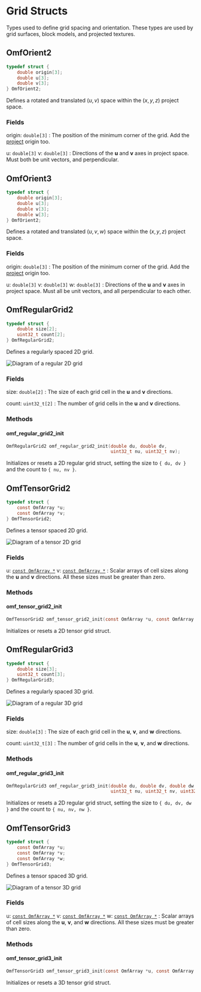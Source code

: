 # Grid Structs

Types used to define grid spacing and orientation.
These types are used by grid surfaces, block models, and projected textures.


## OmfOrient2

```c
typedef struct {
    double origin[3];
    double u[3];
    double v[3];
} OmfOrient2;
```

Defines a rotated and translated $(u, v)$ space within the $(x, y, z)$ project space.

### Fields

origin: `double[3]`
: The position of the minimum corner of the grid. Add the [project](project.md) origin too.

u: `double[3]`
v: `double[3]`
: Directions of the $\mathbf{u}$ and $\mathbf{v}$ axes in project space.
Must both be unit vectors, and perpendicular.


## OmfOrient3

```c
typedef struct {
    double origin[3];
    double u[3];
    double v[3];
    double w[3];
} OmfOrient2;
```

Defines a rotated and translated $(u, v, w)$ space within the $(x, y, z)$ project space.

### Fields

origin: `double[3]`
: The position of the minimum corner of the grid. Add the [project](project.md) origin too.

u: `double[3]`
v: `double[3]`
w: `double[3]`
: Directions of the $\mathbf{u}$ and $\mathbf{v}$ axes in project space.
Must all be unit vectors, and all perpendicular to each other.


## OmfRegularGrid2

```c
typedef struct {
    double size[2];
    uint32_t count[2];
} OmfRegularGrid2;
```

Defines a regularly spaced 2D grid.

![Diagram of a regular 2D grid](../images/grid2_regular.svg)

### Fields

size: `double[2]`
: The size of each grid cell in the $\mathbf{u}$ and $\mathbf{v}$ directions.

count: `uint32_t[2]`
: The number of grid cells in the $\mathbf{u}$ and $\mathbf{v}$ directions.


### Methods

#### omf_regular_grid2_init

```c
OmfRegularGrid2 omf_regular_grid2_init(double du, double dv,
                                       uint32_t nu, uint32_t nv);
```

Initializes or resets a 2D regular grid struct,
setting the size to `{ du, dv }` and the count to `{ nu, nv }`.


## OmfTensorGrid2

```c
typedef struct {
    const OmfArray *u;
    const OmfArray *v;
} OmfTensorGrid2;
```

Defines a tensor spaced 2D grid.

![Diagram of a tensor 2D grid](../images/grid2_tensor.svg)

### Fields

u: [`const OmfArray *`](arrays.md#omfarray)
v: [`const OmfArray *`](arrays.md#omfarray)
: Scalar arrays of cell sizes along the $\mathbf{u}$ and $\mathbf{v}$ directions.
All these sizes must be greater than zero.


### Methods

#### omf_tensor_grid2_init

```c
OmfTensorGrid2 omf_tensor_grid2_init(const OmfArray *u, const OmfArray *v);
```

Initializes or resets a 2D tensor grid struct.


## OmfRegularGrid3

```c
typedef struct {
    double size[3];
    uint32_t count[3];
} OmfRegularGrid3;
```

Defines a regularly spaced 3D grid.

![Diagram of a regular 3D grid](../images/grid3_regular.svg)

### Fields

size: `double[3]`
: The size of each grid cell in the $\mathbf{u}$, $\mathbf{v}$, and $\mathbf{w}$ directions.

count: `uint32_t[3]`
: The number of grid cells in the $\mathbf{u}$, $\mathbf{v}$, and $\mathbf{w}$ directions.

### Methods

#### omf_regular_grid3_init

```c
OmfRegularGrid3 omf_regular_grid3_init(double du, double dv, double dw,
                                       uint32_t nu, uint32_t nv, uint32_t nw);
```

Initializes or resets a 2D regular grid struct,
setting the size to `{ du, dv, dw }` and the count to `{ nu, nv, nw }`.


## OmfTensorGrid3

```c
typedef struct {
    const OmfArray *u;
    const OmfArray *v;
    const OmfArray *w;
} OmfTensorGrid3;
```

Defines a tensor spaced 3D grid.

![Diagram of a tensor 3D grid](../images/grid3_tensor.svg)

### Fields

u: [`const OmfArray *`](arrays.md#omfarray)
v: [`const OmfArray *`](arrays.md#omfarray)
w: [`const OmfArray *`](arrays.md#omfarray)
: Scalar arrays of cell sizes along the $\mathbf{u}$, $\mathbf{v}$, and $\mathbf{w}$ directions.
All these sizes must be greater than zero.


### Methods

#### omf_tensor_grid3_init

```c
OmfTensorGrid3 omf_tensor_grid3_init(const OmfArray *u, const OmfArray *v, const OmfArray *w);
```

Initializes or resets a 3D tensor grid struct.
